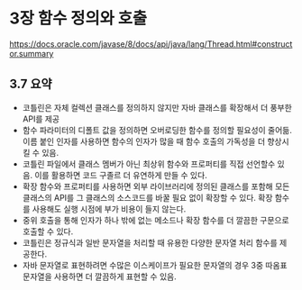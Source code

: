 # 3장 함수 정의와 호출

https://docs.oracle.com/javase/8/docs/api/java/lang/Thread.html#constructor.summary

## 3.7 요약
* 코틀린은 자체 컬렉션 클래스를 정의하지 않지만 자바 클래스를 확장해서 더 풍부한 API를 제공
* 함수 파라미터의 디폴트 값을 정의하면 오버로딩한 함수를 정의할 필요성이 줄어듦. 이름 붙인 인자를 사용하면 함수의 인자가 많을 때 함수 호출의 가독성을 더 향상시킬 수 있음.
* 코틀린 파일에서 클래스 멤버가 아닌 최상위 함수와 프로퍼티를 직접 선언할수 있음. 이를 활용하면 코드 구졸르 더 유연하게 만들 수 있다.
* 확장 함수와 프로퍼티를 사용하면 외부 라이브러리에 정의된 클래스를 포함해 모든 클래스의 API를 그 클래스의 소스코드를 바꿀 필요 없이 확장할 수 있다. 확장 함수를 사용해도 실행 시점에 부가 비용이 들지 않는다.
* 중위 호출을 통해 인자가 하나 밖에 없는 메소드나 확장 함수를 더 깔끔한 구문으로 호출할 수 있다.
* 코틀린은 정규식과 일반 문자열을 처리할 때 유용한 다양한 문자열 처리 함수를 제공한다.
* 자바 문자열로 표현하려면 수많은 이스케이프가 필요한 문자열의 경우 3중 따옴표 문자열을 사용하면 더 깔끔하게 표현할 수 있음.